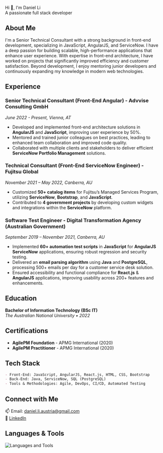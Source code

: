 Hi 👋, I'm Daniel Li  
A passionate full stack developer

## About Me

I'm a Senior Technical Consultant with a strong background in front-end development, specializing in JavaScript, AngularJS, and ServiceNow. I have a deep passion for building scalable, high-performance applications that enhance user experience. With expertise in front-end architecture, I have worked on projects that significantly improved efficiency and customer satisfaction. Beyond development, I enjoy mentoring junior developers and continuously expanding my knowledge in modern web technologies.

## Experience

### Senior Technical Consultant (Front-End Angular) - Advvise Consulting GmbH  
*June 2022 - Present, Vienna, AT*
- Developed and implemented front-end architecture solutions in **AngularJS** and **JavaScript**, improving user experience by 50%.
- Mentored and trained junior colleagues on best practices, leading to enhanced team collaboration and improved code quality.
- Collaborated with multiple clients and stakeholders to deliver efficient **ServiceNow Portfolio Management** solutions.

### Technical Consultant (Front-End ServiceNow Engineer) - Fujitsu Global  
*November 2021 – May 2022, Canberra, AU*
- Customized **50+ catalog items** for Fujitsu’s Managed Services Program, utilizing **ServiceNow**, **Bootstrap**, and **JavaScript**.
- Contributed to **4 government projects** by developing custom widgets and integrations within the **ServiceNow** platform.

### Software Test Engineer - Digital Transformation Agency (Australian Government)  
*September 2019 – November 2021, Canberra, AU*
- Implemented **60+ automation test scripts** in **JavaScript** for **AngularJS ServiceNow** applications, ensuring robust regression and security testing.
- Delivered an **email parsing algorithm** using **Java** and **PostgreSQL**, processing 500+ emails per day for a customer service desk solution.
- Ensured accessibility and functional compliance for **React.js** & **AngularJS** applications, improving usability across 200+ features and enhancements.

## Education

**Bachelor of Information Technology (BSc IT)**  
*The Australian National University • 2022*

## Certifications

- **AgilePM Foundation** - APMG International (2020)
- **AgilePM Practitioner** - APMG International (2020)

## Tech Stack

```md
- Front-End: JavaScript, AngularJS, React.js, HTML, CSS, Bootstrap
- Back-End: Java, ServiceNow, SQL (PostgreSQL)
- Tools & Methodologies: Agile, DevOps, CI/CD, Automated Testing
```

## Connect with Me

📫 Email: daniel.li.austria@gmail.com  
🔗 [LinkedIn](https://www.linkedin.com/in/danielliaus/)

## Languages & Tools

![Languages and Tools](https://github-readme-tech-stack.vercel.app/api/cards?title=Tech%20Stack&align=center&lineCount=2&theme=github_dark&line1=javascript,javascript,red;angular,angular,blue;react,react,cyan;bootstrap,bootstrap,purple&line2=java,java,orange;postgresql,postgresql,blue;servicenow,servicenow,green)


